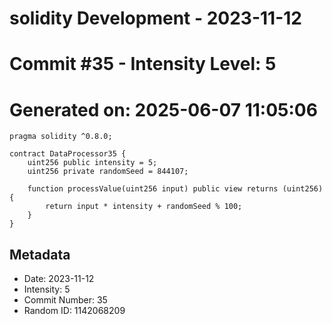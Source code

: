 ﻿# solidity Development - 2023-11-12
# Commit #35 - Intensity Level: 5
# Generated on: 2025-06-07 11:05:06
```solidity
pragma solidity ^0.8.0;

contract DataProcessor35 {
    uint256 public intensity = 5;
    uint256 private randomSeed = 844107;

    function processValue(uint256 input) public view returns (uint256) {
        return input * intensity + randomSeed % 100;
    }
}
```
## Metadata
- Date: 2023-11-12
- Intensity: 5
- Commit Number: 35
- Random ID: 1142068209
